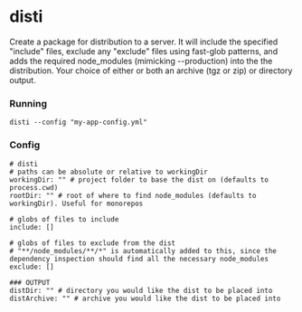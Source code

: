# disti

Create a package for distribution to a server. It will include the specified "include" files, exclude any "exclude" files using fast-glob patterns, and adds the required node_modules (mimicking --production) into the the distribution. Your choice of either or both an archive (tgz or zip) or directory output.


### Running
```
disti --config "my-app-config.yml"
```

### Config
```
# disti
# paths can be absolute or relative to workingDir
workingDir: "" # project folder to base the dist on (defaults to process.cwd)
rootDir: "" # root of where to find node_modules (defaults to workingDir). Useful for monorepos

# globs of files to include
include: []

# globs of files to exclude from the dist
# "**/node_modules/**/*" is automatically added to this, since the dependency inspection should find all the necessary node_modules
exclude: []

### OUTPUT
distDir: "" # directory you would like the dist to be placed into
distArchive: "" # archive you would like the dist to be placed into
```
